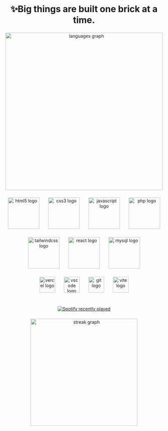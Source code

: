 <br clear="both">

<h1 align="center">✨Big things are built one brick at a time.</h1>

###

<div align="center">
  <img src="https://github-readme-stats.vercel.app/api/top-langs?username=Jgarette0&locale=en&hide_title=true&layout=compact&card_width=320&langs_count=10&theme=default&hide_border=true" height="500" alt="languages graph"  />
</div>

###

<div align="center">
  <img src="https://skillicons.dev/icons?i=html" height="100" alt="html5 logo"  />
  <img width="20" />
  <img src="https://skillicons.dev/icons?i=css" height="100" alt="css3 logo"  />
  <img width="20" />
  <img src="https://skillicons.dev/icons?i=js" height="100" alt="javascript logo"  />
  <img width="20" />
  <img src="https://skillicons.dev/icons?i=php" height="100" alt="php logo"  />
</div>

###

<div align="center">
  <img src="https://skillicons.dev/icons?i=tailwind" height="100" alt="tailwindcss logo"  />
  <img width="20" />
  <img src="https://skillicons.dev/icons?i=react" height="100" alt="react logo"  />
  <img width="20" />
  <img src="https://skillicons.dev/icons?i=mysql" height="100" alt="mysql logo"  />
</div>

###

<div align="center">
  <img src="https://skillicons.dev/icons?i=vercel" height="50" alt="vercel logo"  />
  <img width="20" />
  <img src="https://skillicons.dev/icons?i=vscode" height="50" alt="vscode logo"  />
  <img width="20" />
  <img src="https://skillicons.dev/icons?i=git" height="50" alt="git logo"  />
  <img width="20" />
  <img src="https://skillicons.dev/icons?i=vite" height="50" alt="vite logo"  />
</div>

###

<br clear="both">

<div align="center">
  <a href="https://open.spotify.com/user/216vfppz35dbb363d3syvnl6a">
    <img src="https://spotify-recently-played-readme.vercel.app/api?user=216vfppz35dbb363d3syvnl6a&count=3&unique=true" alt="Spotify recently played"  />
  </a>
</div>

###

<div align="center">
  <img src="https://streak-stats.demolab.com?user=Jgarette0&locale=en&mode=daily&theme=default&hide_border=true&border_radius=5" height="340" alt="streak graph"  />
</div>

###

<p align="center"></p>

###
